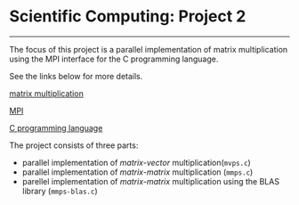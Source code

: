 # Scientific Computing: Project 2
---
The focus of this project is a parallel implementation of matrix multiplication using the MPI interface for the C programming language.

See the links below for more details. 

[matrix multiplication](https://en.wikipedia.org/wiki/Matrix_multiplication)

[MPI](https://en.wikipedia.org/wiki/Message_Passing_Interface)

[C programming language](https://en.wikipedia.org/wiki/C_(programming_language))

The project consists of three parts:
* parallel implementation of *matrix-vector* multiplication(`mvps.c`)
* parallel implementation of *matrix-matrix* multiplication (`mmps.c`)
* parellel implementation of *matrix-matrix* multiplication using the BLAS library (`mmps-blas.c`)
